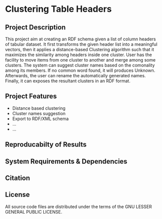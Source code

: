 # Clustering Table Headers

## Project Description 
This project aim at creating an RDF schema given a list of column headers of tabular dataset. 
It first transforms the given header list into a meaningful vectors, then it applies a distance-based Clustering algorithm such that it maximizes the similarity among headers inside one cluster.
User has the facility to move items from one cluster to another and merge among some clusters.
The system can suggest cluster names based on the comonality among its members. If no common word found, it will produces Unknown.
Afterwards, the user can rename the automatically generated names. Finally, it can exposes the resultant clusters in an RDF format.   

## Project Features
- Distance based clustering 
- Cluster names suggestion 
- Export to RDF/XML schema
- ...
- ...

## Reproducabilty of Results 


## System Requirements & Dependencies 


## Citation

## License
All source code files are distributed under the terms of the GNU LESSER GENERAL PUBLIC LICENSE.
